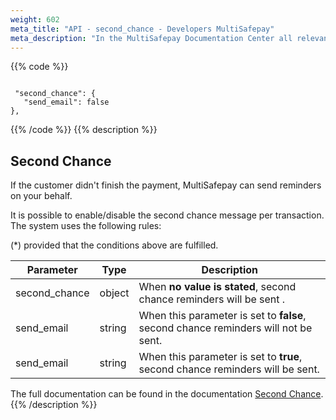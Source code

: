 ```yaml
---
weight: 602
meta_title: "API - second_chance - Developers MultiSafepay"
meta_description: "In the MultiSafepay Documentation Center all relevant information regarding our Plugins and API. As well as Support pages for Payment Method, Tools and General Questions. You can also find the contact details of our Support Team and Integration Team."
---
```


{{% code %}}
```shell 

 "second_chance": {
   "send_email": false
},
 ```
{{% /code %}}
{{% description %}}
## Second Chance

If the customer didn't finish the payment, MultiSafepay can send reminders on your behalf.

It is possible to enable/disable the second chance message per transaction. The system uses the following rules:

(*) provided that the conditions above are fulfilled.



| Parameter                         | Type     | Description     |
|-----------------------------------|----------|-----------------|
| second_chance                     | object   |When __no value is stated__, second chance reminders will be sent .                 |
| send_email                        | string   |When this parameter is set to __false__, second chance reminders will not be sent.                 |
| send_email                        | string   |When this parameter is set to __true__, second chance reminders will be sent.            |

The full documentation can be found in the documentation [Second Chance](/tools/second-chance/how-does-it-work/).
{{% /description %}}